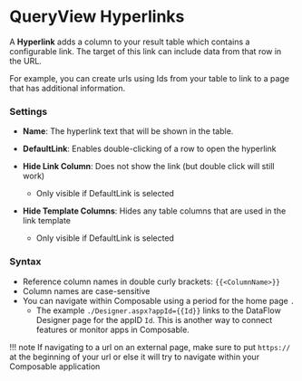 # QueryView Hyperlinks

 A **Hyperlink** adds a column to your result table which contains a configurable link. The target of this link can include data from that row in the URL.

For example, you can create urls using Ids from your table to link to a page that has additional information.

### Settings

- **Name**: The hyperlink text that will be shown in the table.
- **DefaultLink**: Enables double-clicking of a row to open the hyperlink
- **Hide Link Column**: Does not show the link (but double click will still work)
  - Only visible if DefaultLink is selected

- **Hide Template Columns**: Hides any table columns that are used in the link template 
  - Only visible if DefaultLink is selected


### Syntax

- Reference column names in double curly brackets: `{{<ColumnName>}}`
- Column names are case-sensitive
- You can navigate within Composable using a period for the home page `.`
  - The example `./Designer.aspx?appId={{Id}}` links to the DataFlow Designer page for the appID `Id`. This is another way to connect features or monitor apps in Composable.

!!! note
	If navigating to a url on an external page, make sure to put `https://` at the beginning of your url or else it will try to navigate within your Composable application